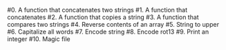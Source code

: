 #0. A function that concatenates two strings
#1. A function that concatenates
#2. A function that copies a string
#3. A function that compares two strings
#4. Reverse contents of an array
#5. String to upper
#6. Capitalize all words
#7. Encode string
#8. Encode rot13
#9. Print an integer
#10. Magic file